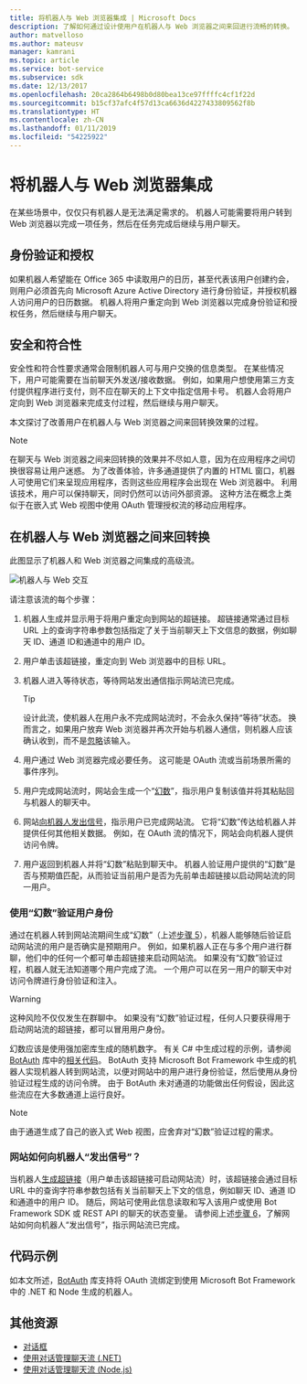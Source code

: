 ```yaml
---
title: 将机器人与 Web 浏览器集成 | Microsoft Docs
description: 了解如何通过设计使用户在机器人与 Web 浏览器之间来回进行流畅的转换。
author: matvelloso
ms.author: mateusv
manager: kamrani
ms.topic: article
ms.service: bot-service
ms.subservice: sdk
ms.date: 12/13/2017
ms.openlocfilehash: 20ca2864b6498b0d80bea13ce97ffffc4cf1f22d
ms.sourcegitcommit: b15cf37afc4f57d13ca6636d4227433809562f8b
ms.translationtype: HT
ms.contentlocale: zh-CN
ms.lasthandoff: 01/11/2019
ms.locfileid: "54225922"
---
```

# <a name="integrate-your-bot-with-a-web-browser"></a>将机器人与 Web 浏览器集成

在某些场景中，仅仅只有机器人是无法满足需求的。 机器人可能需要将用户转到 Web 浏览器以完成一项任务，然后在任务完成后继续与用户聊天。 

## <a name="authentication-and-authorization"></a>身份验证和授权
如果机器人希望能在 Office 365 中读取用户的日历，甚至代表该用户创建约会，则用户必须首先向 Microsoft Azure Active Directory 进行身份验证，并授权机器人访问用户的日历数据。 机器人将用户重定向到 Web 浏览器以完成身份验证和授权任务，然后继续与用户聊天。 

## <a name="security-and-compliance"></a>安全和符合性
安全性和符合性要求通常会限制机器人可与用户交换的信息类型。 在某些情况下，用户可能需要在当前聊天外发送/接收数据。 例如，如果用户想使用第三方支付提供程序进行支付，则不应在聊天的上下文中指定信用卡号。 机器人会将用户定向到 Web 浏览器来完成支付过程，然后继续与用户聊天。

本文探讨了改善用户在机器人与 Web 浏览器之间来回转换效果的过程。 

> [!NOTE]
> 在聊天与 Web 浏览器之间来回转换的效果并不尽如人意，因为在应用程序之间切换很容易让用户迷惑。 为了改善体验，许多通道提供了内置的 HTML 窗口，机器人可使用它们来呈现应用程序，否则这些应用程序会出现在 Web 浏览器中。 利用该技术，用户可以保持聊天，同时仍然可以访问外部资源。 这种方法在概念上类似于在嵌入式 Web 视图中使用 OAuth 管理授权流的移动应用程序。

## <a name="bot-to-web-browser-and-back-again"></a>在机器人与 Web 浏览器之间来回转换

此图显示了机器人和 Web 浏览器之间集成的高级流。 

![机器人与 Web 交互](~/media/bot-service-design-pattern-integrate-browser/bot-to-web1.png)

请注意该流的每个步骤：

1. <a id="generate-hyperlink"></a>机器人生成并显示用于将用户重定向到网站的超链接。 
   超链接通常通过目标 URL 上的查询字符串参数包括指定了关于当前聊天上下文信息的数据，例如聊天 ID、通道 ID和通道中的用户 ID。 

2. 用户单击该超链接，重定向到 Web 浏览器中的目标 URL。 

3. 机器人进入等待状态，等待网站发出通信指示网站流已完成。  
   > [!TIP]
   > 设计此流，使机器人在用户永不完成网站流时，不会永久保持“等待”状态。 换而言之，如果用户放弃 Web 浏览器并再次开始与机器人通信，则机器人应该确认收到，而不是[忽略](~/bot-service-design-navigation.md#the-mysterious-bot)该输入。

4. 用户通过 Web 浏览器完成必要任务。 
   这可能是 OAuth 流或当前场景所需的事件序列。 

5. <a id="generate-magic-number"></a>用户完成网站流时，网站会生成一个“[幻数](#verify-identity)”，指示用户复制该值并将其粘贴回与机器人的聊天中。 

6. <a id="signal-to-bot"></a>网站[向机器人发出信号](#website-signal-to-bot)，指示用户已完成网站流。 
   它将“幻数”传达给机器人并提供任何其他相关数据。
   例如，在 OAuth 流的情况下，网站会向机器人提供访问令牌。

7. 用户返回到机器人并将“幻数”粘贴到聊天中。 
   机器人验证用户提供的“幻数”是否与预期值匹配，从而验证当前用户是否为先前单击超链接以启动网站流的同一用户。 

### <a id="verify-identity"></a>使用“幻数”验证用户身份

通过在机器人转到网站流期间生成“幻数”（上述[步骤 5](#generate-magic-number)），机器人能够随后验证启动网站流的用户是否确实是预期用户。 例如，如果机器人正在与多个用户进行群聊，他们中的任何一个都可单击超链接来启动网站流。 如果没有“幻数”验证过程，机器人就无法知道哪个用户完成了流。 一个用户可以在另一用户的聊天中对访问令牌进行身份验证和注入。 

> [!WARNING] 
> 这种风险不仅仅发生在群聊中。 如果没有“幻数”验证过程，任何人只要获得用于启动网站流的超链接，都可以冒用用户身份。 

幻数应该是使用强加密库生成的随机数字。 有关 C# 中生成过程的示例，请参阅 <a href="https://www.nuget.org/packages/BotAuth" target="_blank">BotAuth</a> 库中的<a href="https://github.com/MicrosoftDX/botauth/tree/master/CSharp" target="_blank">相关代码</a>。 BotAuth 支持 Microsoft Bot Framework 中生成的机器人实现机器人转到网站流，以便对网站中的用户进行身份验证，然后使用从身份验证过程生成的访问令牌。 由于 BotAuth 未对通道的功能做出任何假设，因此这些流应在大多数通道上运行良好。 

> [!NOTE]
> 由于通道生成了自己的嵌入式 Web 视图，应舍弃对“幻数”验证过程的需求。

### <a id="website-signal-to-bot"></a>网站如何向机器人“发出信号”？

当机器人[生成超链接](#generate-hyperlink)（用户单击该超链接可启动网站流）时，该超链接会通过目标 URL 中的查询字符串参数包括有关当前聊天上下文的信息，例如聊天 ID、通道 ID 和通道中的用户 ID。 随后，网站可使用此信息读取和写入该用户或使用 Bot Framework SDK 或 REST API 的聊天的状态变量。 请参阅上述[步骤 6](#signal-to-bot)，了解网站如何向机器人“发出信号”，指示网站流已完成。

## <a name="sample-code"></a>代码示例

如本文所述，<a href="https://github.com/MicrosoftDX/botauth" target="_blank">BotAuth</a> 库支持将 OAuth 流绑定到使用 Microsoft Bot Framework 中的 .NET 和 Node 生成的机器人。

## <a name="additional-resources"></a>其他资源

- [对话框](~/dotnet/bot-builder-dotnet-dialogs.md)
- [使用对话管理聊天流 (.NET)](~/dotnet/bot-builder-dotnet-manage-conversation-flow.md)
- [使用对话管理聊天流 (Node.js)](~/nodejs/bot-builder-nodejs-manage-conversation-flow.md)
